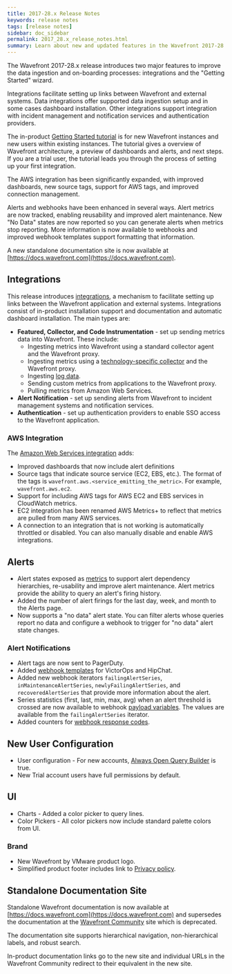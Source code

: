 ```yaml
---
title: 2017-28.x Release Notes
keywords: release notes
tags: [release notes]
sidebar: doc_sidebar
permalink: 2017_28.x_release_notes.html
summary: Learn about new and updated features in the Wavefront 2017-28.x release.
---
```


The Wavefront 2017-28.x release introduces two major features to improve the data ingestion and on-boarding processes: integrations and the "Getting Started" wizard. 

Integrations facilitate setting up links between Wavefront and external systems. Data integrations offer supported data ingestion setup and in some cases dashboard installation. Other integrations support integration with incident management and notification services and authentication providers.

The in-product [Getting Started tutorial](documentation_getting_started.html#getting-started-tutorial) is for new Wavefront instances and new users within existing instances. The tutorial gives a overview of Wavefront architecture, a preview of dashboards and alerts, and next steps. If you are a trial user, the tutorial leads you through the process of setting up your first integration.

The AWS integration has been significantly expanded, with improved dashboards, new source tags, support for AWS tags, and improved connection management. 

Alerts and webhooks have been enhanced in several ways. Alert metrics are now tracked, enabling reusability and improved alert maintenance. New "No Data" states are now reported so you can generate alerts when metrics stop reporting. More information is now available to webhooks and improved webhook templates support formatting that information.

A new standalone documentation site is now available at [https://docs.wavefront.com](https://docs.wavefront.com).

## Integrations

This release introduces [integrations](integrations.html), a mechanism to facilitate setting up links between the Wavefront application and external systems. Integrations consist of in-product installation support and documentation and automatic dashboard installation. The main types are:

- **Featured, Collector, and Code Instrumentation** - set up sending metrics data into Wavefront. These include:
  - Ingesting metrics into Wavefront using a standard collector agent and the Wavefront proxy.
  - Ingesting metrics using a [technology-specific collector](integrations_containers.html) and the Wavefront proxy.
  - Ingesting [log data](integrations_log_data.html).
  - Sending custom metrics from applications to the Wavefront proxy.
  - Pulling metrics from Amazon Web Services.
- **Alert Notification** - set up sending alerts from Wavefront to incident management systems and notification services.
- **Authentication** - set up authentication providers to enable SSO access to the Wavefront application.

### AWS Integration 

The [Amazon Web Services integration](integrations_aws_metrics.html) adds:

- Improved dashboards that now include alert definitions
- Source tags that indicate source service (EC2, EBS, etc.). The format of the tags is `wavefront.aws.<service_emitting_the_metric>`. For example, `wavefront.aws.ec2`.
- Support for including AWS tags for AWS EC2 and EBS services in CloudWatch metrics.
- EC2 integration has been renamed AWS Metrics+ to reflect that metrics are pulled from many AWS services.
- A connection to an integration that is not working is automatically throttled or disabled. You can also manually disable and enable AWS integrations.

## Alerts

- Alert states exposed as [metrics](alerts_dependencies.html) to support alert dependency hierarchies, re-usability and improve alert maintenance. Alert metrics provide the ability to query an alert's firing history.
- Added the number of alert firings for the last day, week, and month to the Alerts page. 
- Now supports a "no data" alert state. You can filter alerts whose queries report no data and configure a webhook to trigger for "no data" alert state changes.

### Alert Notifications

- Alert tags are now sent to PagerDuty.
- Added [webhook templates](webhooks_alert_notification.html#customizing-a-webhook-template) for VictorOps and HipChat.
- Added new  webhook iterators `failingAlertSeries`, `inMaintenanceAlertSeries`, `newlyFailingAlertSeries`, and `recoveredAlertSeries` that provide more information about the alert.
- Series statistics (first, last, min, max, avg) when an alert threshold is crossed are now available to webhook [payload variables](webhooks_alert_notification.html#payload-variables). The values are available from the `failingAlertSeries` iterator.
- Added counters for [webhook response codes](webhooks_alert_notification.html#querying-webhook-responses).

## New User Configuration

- User configuration - For new accounts, [Always Open Query Builder](query_language_query_builder.html) is true.
- New Trial account users have full permissions by default.

## UI

- Charts - Added a color picker to query lines. 
- Color Pickers - All color pickers now include standard palette colors from UI.

### Brand

- New Wavefront by VMware product logo.
- Simplified product footer includes link to [Privacy policy](privacy.html).


## Standalone Documentation Site

Standalone Wavefront documentation is now available at [https://docs.wavefront.com](https://docs.wavefront.com) and supersedes the documentation at the [Wavefront Community](https://community.wavefront.com/docs/) site which is deprecated. 

The documentation site supports hierarchical navigation, non-hierarchical labels, and robust search.

In-product documentation links go to the new site and individual URLs in the Wavefront Community redirect to their equivalent in the new site.